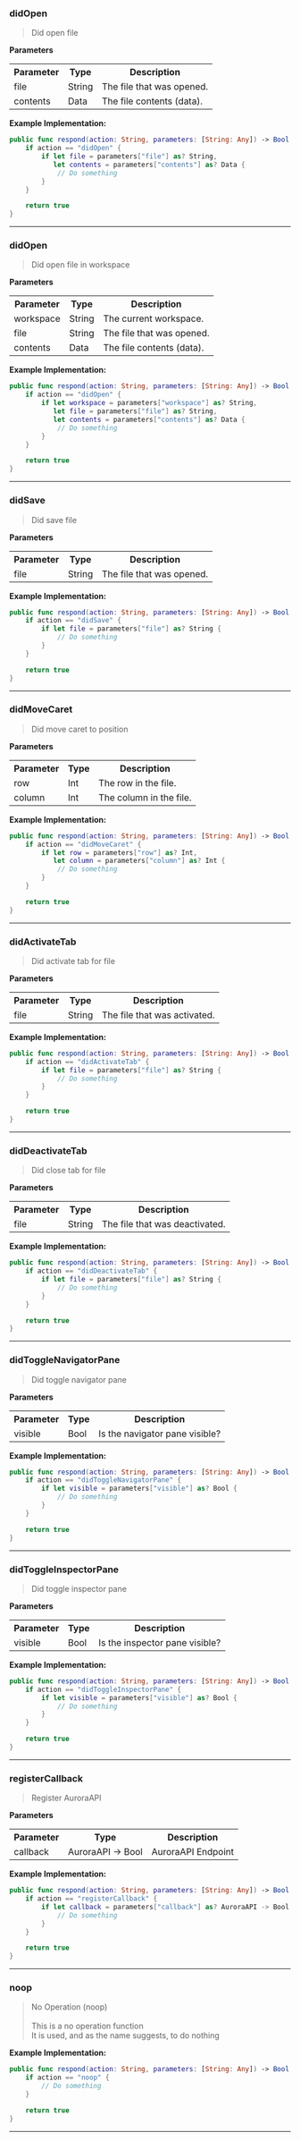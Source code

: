 ### didOpen
> Did open file<br/>
> 

**Parameters**
<table>
<tr><th>Parameter</th><th>Type</th><th>Description</th></tr>
<tr><td>file</td><td>String</td><td>The file that was opened.</td></tr>
<tr><td>contents</td><td>Data</td><td>The file contents (data).</td></tr>
</table>

**Example Implementation:**
```swift
public func respond(action: String, parameters: [String: Any]) -> Bool {
    if action == "didOpen" {
        if let file = parameters["file"] as? String,
           let contents = parameters["contents"] as? Data {
            // Do something
        }
    }

    return true
}
```

---

### didOpen
> Did open file in workspace<br/>
> 

**Parameters**
<table>
<tr><th>Parameter</th><th>Type</th><th>Description</th></tr>
<tr><td>workspace</td><td>String</td><td>The current workspace.</td></tr>
<tr><td>file</td><td>String</td><td>The file that was opened.</td></tr>
<tr><td>contents</td><td>Data</td><td>The file contents (data).</td></tr>
</table>

**Example Implementation:**
```swift
public func respond(action: String, parameters: [String: Any]) -> Bool {
    if action == "didOpen" {
        if let workspace = parameters["workspace"] as? String,
           let file = parameters["file"] as? String,
           let contents = parameters["contents"] as? Data {
            // Do something
        }
    }

    return true
}
```

---

### didSave
> Did save file<br/>
> 

**Parameters**
<table>
<tr><th>Parameter</th><th>Type</th><th>Description</th></tr>
<tr><td>file</td><td>String</td><td>The file that was opened.</td></tr>
</table>

**Example Implementation:**
```swift
public func respond(action: String, parameters: [String: Any]) -> Bool {
    if action == "didSave" {
        if let file = parameters["file"] as? String {
            // Do something
        }
    }

    return true
}
```

---

### didMoveCaret
> Did move caret to position<br/>
> 

**Parameters**
<table>
<tr><th>Parameter</th><th>Type</th><th>Description</th></tr>
<tr><td>row</td><td>Int</td><td>The row in the file.</td></tr>
<tr><td>column</td><td>Int</td><td>The column in the file.</td></tr>
</table>

**Example Implementation:**
```swift
public func respond(action: String, parameters: [String: Any]) -> Bool {
    if action == "didMoveCaret" {
        if let row = parameters["row"] as? Int,
           let column = parameters["column"] as? Int {
            // Do something
        }
    }

    return true
}
```

---

### didActivateTab
> Did activate tab for file<br/>
> 

**Parameters**
<table>
<tr><th>Parameter</th><th>Type</th><th>Description</th></tr>
<tr><td>file</td><td>String</td><td>The file that was activated.</td></tr>
</table>

**Example Implementation:**
```swift
public func respond(action: String, parameters: [String: Any]) -> Bool {
    if action == "didActivateTab" {
        if let file = parameters["file"] as? String {
            // Do something
        }
    }

    return true
}
```

---

### didDeactivateTab
> Did close tab for file<br/>
> 

**Parameters**
<table>
<tr><th>Parameter</th><th>Type</th><th>Description</th></tr>
<tr><td>file</td><td>String</td><td>The file that was deactivated.</td></tr>
</table>

**Example Implementation:**
```swift
public func respond(action: String, parameters: [String: Any]) -> Bool {
    if action == "didDeactivateTab" {
        if let file = parameters["file"] as? String {
            // Do something
        }
    }

    return true
}
```

---

### didToggleNavigatorPane
> Did toggle navigator pane<br/>
> 

**Parameters**
<table>
<tr><th>Parameter</th><th>Type</th><th>Description</th></tr>
<tr><td>visible</td><td>Bool</td><td>Is the navigator pane visible?</td></tr>
</table>

**Example Implementation:**
```swift
public func respond(action: String, parameters: [String: Any]) -> Bool {
    if action == "didToggleNavigatorPane" {
        if let visible = parameters["visible"] as? Bool {
            // Do something
        }
    }

    return true
}
```

---

### didToggleInspectorPane
> Did toggle inspector pane<br/>
> 

**Parameters**
<table>
<tr><th>Parameter</th><th>Type</th><th>Description</th></tr>
<tr><td>visible</td><td>Bool</td><td>Is the inspector pane visible?</td></tr>
</table>

**Example Implementation:**
```swift
public func respond(action: String, parameters: [String: Any]) -> Bool {
    if action == "didToggleInspectorPane" {
        if let visible = parameters["visible"] as? Bool {
            // Do something
        }
    }

    return true
}
```

---

### registerCallback
> Register AuroraAPI<br/>
> 

**Parameters**
<table>
<tr><th>Parameter</th><th>Type</th><th>Description</th></tr>
<tr><td>callback</td><td>AuroraAPI -> Bool</td><td>AuroraAPI Endpoint</td></tr>
</table>

**Example Implementation:**
```swift
public func respond(action: String, parameters: [String: Any]) -> Bool {
    if action == "registerCallback" {
        if let callback = parameters["callback"] as? AuroraAPI -> Bool {
            // Do something
        }
    }

    return true
}
```

---

### noop
> No Operation (noop)<br/>
> <br/>
> This is a no operation function<br/>
> It is used, and as the name suggests, to do nothing<br/>
> 

**Example Implementation:**
```swift
public func respond(action: String, parameters: [String: Any]) -> Bool {
    if action == "noop" {
        // Do something
    }

    return true
}
```

---

